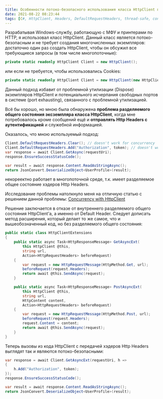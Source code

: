 ```yaml
---
title: Особенности потоко-безопасного использования класса HttpClient при отправке Http Headers
date: 2021-08-22 08:23:44
tags: [C#, HttpClient, Headers, DefaultRequestHeaders, thread-safe, concurrency]
---
```


Разрабатывая Windows-службу, работающую с МФУ и принтерами по HTTP, я использовал класс HttpClient. Данный класс является потоко-безопасным и не требует создания многочисленных экземпляров: достаточно один раз создать HttpClient, чтобы он обсужил все требующиеся запросы (в том числе многопоточные):

``` csharp
private static readonly HttpClient Client = new HttpClient();
```

или если не требуется, чтобы использовались Cookies:

``` csharp
private static readonly HttpClient Client = new HttpClient(new HttpClientHandler { UseCookies = false });
```

Данный подход избавит от проблемной утилизации (Dispose) экземпляров HttpClient и потенциального исчерпания свободных портов в системе (port exhausting), связанного с проблемной утилизацией.

Всё бы хорошо, но мною была обнаружена **проблема разделяемого общего состояния эксземпляра класса HttpClient**, когда мне потребовалось кроме сообщений ещё и **отправлять Http Headers с аутентификацией** и служебной информацией.

Оказалось, что мною используемый подход:

``` csharp
Client.DefaultRequestHeaders.Clear(); // doesn't work for concurrency
Client.DefaultRequestHeaders.Add("Authorization", token); // doesn't work for concurrency
var response = await Client.GetAsync(requestUri);
response.EnsureSuccessStatusCode();

var result = await response.Content.ReadAsStringAsync();
return JsonConvert.DeserializeObject<UserProfile>(result);
```

некореектно работает в многопоточной среде, т.к. имеет разделяемое общее состояние хэдеров Http Headers. 

Исследование проблемы натолкнуло меня на отличную статью с решением данной проблемы: [Concurrency with HttpClient](https://www.thinkprogramming.co.uk/concurrency-with-httpclient/)

Решение заключается в отказе от внутреннего разделяемого общего состояния HttpClient'а, а именно от Default Header. Следует дописать метод расширения, который делает то же самое, что и вышеобозначенный код, но без разделяемого общего состояния:

``` csharp
public static class HttpClientExtensions
{
    public static async Task<HttpResponseMessage> GetAsyncExt(
        this HttpClient @this,
        string url,
        Action<HttpRequestHeaders> beforeRequest)
    {
        var request = new HttpRequestMessage(HttpMethod.Get, url);
        beforeRequest(request.Headers);
        return await @this.SendAsync(request);
    }

    public static async Task<HttpResponseMessage> PostAsyncExt(
        this HttpClient @this,
        string url,
        HttpContent content,
        Action<HttpRequestHeaders> beforeRequest)
    {
        var request = new HttpRequestMessage(HttpMethod.Post, url);
        beforeRequest(request.Headers);
        request.Content = content;
        return await @this.SendAsync(request);
    }
}
```

Теперь вызовы из кода HttpClient с передачей хэдеров Http Headers выглядят так и являются потоко-безопасными:

``` csharp
var response = await Client.GetAsyncExt(requestUri, h =>
{
    h.Add("Authorization", token);
});
response.EnsureSuccessStatusCode();

var result = await response.Content.ReadAsStringAsync();
return JsonConvert.DeserializeObject<UserProfile>(result);
```


